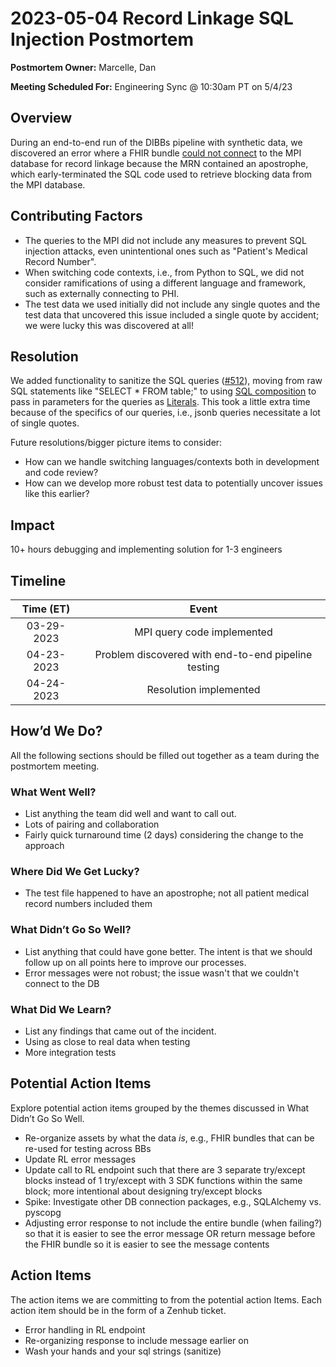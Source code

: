# 2023-05-04 Record Linkage SQL Injection Postmortem

**Postmortem Owner:** Marcelle, Dan

**Meeting Scheduled For:** Engineering Sync @ 10:30am PT on 5/4/23

## Overview

During an end-to-end run of the DIBBs pipeline with synthetic data, we discovered an error where a FHIR bundle [could not connect](https://skylight-hq.slack.com/archives/C03UF70CKGE/p1682360691930109?thread_ts=1682353411.011679&cid=C03UF70CKGE) to the MPI database for record linkage because the MRN contained an apostrophe, which early-terminated the SQL code used to retrieve blocking data from the MPI database.

## Contributing Factors

- The queries to the MPI did not include any measures to prevent SQL injection attacks, even unintentional ones such as "Patient's Medical Record Number".
- When switching code contexts, i.e., from Python to SQL, we did not consider ramifications of using a different language and framework, such as externally connecting to PHI.
- The test data we used initially did not include any single quotes and the test data that uncovered this issue included a single quote by accident; we were lucky this was discovered at all!

## Resolution

We added functionality to sanitize the SQL queries ([#512](https://app.zenhub.com/workspaces/dibbs-63f7aa3e1ecdbb0011edb299/issues/gh/cdcgov/phdi/512)), moving from raw SQL statements like "SELECT \* FROM table;" to using [SQL composition](https://realpython.com/prevent-python-sql-injection/#passing-safe-query-parameters) to pass in parameters for the queries as [Literals](https://www.psycopg.org/docs/sql.html#psycopg2.sql.Literal). This took a little extra time because of the specifics of our queries, i.e., jsonb queries necessitate a lot of single quotes.

Future resolutions/bigger picture items to consider:

- How can we handle switching languages/contexts both in development and code review?
- How can we develop more robust test data to potentially uncover issues like this earlier?

## Impact

10+ hours debugging and implementing solution for 1-3 engineers

## Timeline

| **Time (ET)** |                      **Event**                      |
| :-----------: | :-------------------------------------------------: |
|  03-29-2023   |             MPI query code implemented              |
|  04-23-2023   | Problem discovered with end-to-end pipeline testing |
|  04-24-2023   |               Resolution implemented                |

## How’d We Do?

All the following sections should be filled out together as a team during the postmortem meeting.

### What Went Well?

- List anything the team did well and want to call out.
- Lots of pairing and collaboration
- Fairly quick turnaround time (2 days) considering the change to the approach

### Where Did We Get Lucky?

- The test file happened to have an apostrophe; not all patient medical record numbers included them

### What Didn’t Go So Well?

- List anything that could have gone better. The intent is that we should follow up on all points here to improve our processes.
- Error messages were not robust; the issue wasn't that we couldn't connect to the DB

### What Did We Learn?

- List any findings that came out of the incident.
- Using as close to real data when testing
- More integration tests

## Potential Action Items

Explore potential action items grouped by the themes discussed in What Didn’t Go So Well.

- Re-organize assets by what the data _is_, e.g., FHIR bundles that can be re-used for testing across BBs
- Update RL error messages
- Update call to RL endpoint such that there are 3 separate try/except blocks instead of 1 try/except with 3 SDK functions within the same block; more intentional about designing try/except blocks
- Spike: Investigate other DB connection packages, e.g., SQLAlchemy vs. pyscopg
- Adjusting error response to not include the entire bundle (when failing?) so that it is easier to see the error message OR return message before the FHIR bundle so it is easier to see the message contents

## Action Items

The action items we are committing to from the potential action Items. Each action item should be in the form of a Zenhub ticket.

- Error handling in RL endpoint
- Re-organizing response to include message earlier on
- Wash your hands and your sql strings (sanitize)
